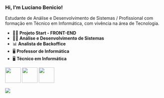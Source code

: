 ### Hi, I’m Luciano Benicio!
Estudante de Análise e Desenvolvimento de Sistemas / Profissional com formação em Técnico em Informática, com vivência na área de Tecnologia.

- 👨‍💻 **Projeto Start - FRONT-END** 
- 👨‍💻 **Análise e Desenvolvimento de Sistemas** 
- 📊 **Analista de Backoffice**
- 🖥 **Professor de Informática**
- 🖥 **Técnico em Informática**

<div display="inline">
<img widhth="50" height="50"  src="https://cdn.jsdelivr.net/gh/devicons/devicon/icons/html5/html5-original-wordmark.svg" />
<img widhth="50" height="50"  src="https://cdn.jsdelivr.net/gh/devicons/devicon/icons/css3/css3-original-wordmark.svg" />
   <img widhth="50" height="50" src="https://cdn.jsdelivr.net/gh/devicons/devicon/icons/javascript/javascript-original.svg"/>


<a href="https://www.linkedin.com/in/luciano-benicioo/"> <img src="https://img.shields.io/badge/linkedin-%230077B5.svg?style=for-the-badge&logo=linkedin&logoColor=white"/>
           
          
</div>
          
          
          

<!---
Lucianobe/Lucianobe is a ✨ special ✨ repository because its `README.md` (this file) appears on your GitHub profile.
You can click the Preview link to take a look at your changes.
--->
